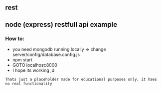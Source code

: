 ## rest

node (express) restfull api example
---

### How to:
  *  you need mongodb running locally => change server/config/database.config.js
  *  npm start
  *  GOTO localhost:8000
  *  I hope its working ;d

`Thats just a placeholder made for educational purposes only, it haes no real functionality`
